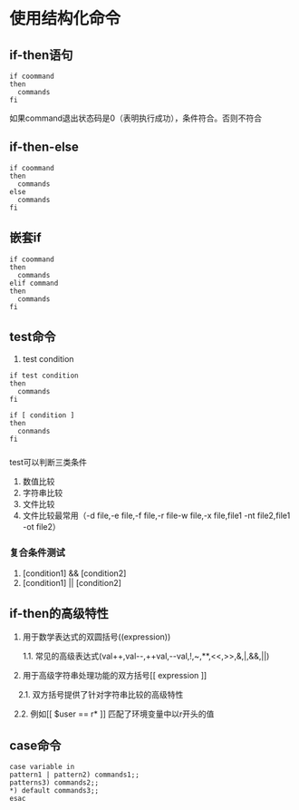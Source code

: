 # 使用结构化命令
## if-then语句
```
if coommand
then
  commands
fi
```
如果command退出状态码是0（表明执行成功），条件符合。否则不符合
## if-then-else
```
if coommand
then
  commands
else
  commands
fi
```
## 嵌套if
```
if coommand
then
  commands
elif command
then
  commands
fi
```
## test命令
1. test condition
```
if test condition
then
  commands
fi

if [ condition ]
then
  conmands
fi
```
###
test可以判断三类条件
1. 数值比较
2. 字符串比较
3. 文件比较
4. 文件比较最常用（-d file,-e file,-f file,-r file-w file,-x file,file1 -nt file2,file1 -ot file2）
### 复合条件测试
1. [condition1] && [condition2]
2. [condition1] || [condition2]
## if-then的高级特性

1. 用于数学表达式的双圆括号((expression))

        1.1. 常见的高级表达式(val++,val--,++val,--val,!,~,**,<<,>>,&,|,&&,||)
    
2. 用于高级字符串处理功能的双方括号[[ expression ]]

        2.1. 双方括号提供了针对字符串比较的高级特性
    
        2.2. 例如[[ $user == r* ]] 匹配了环境变量中以r开头的值
## case命令
```
case variable in
pattern1 | pattern2) commands1;;
patterns3) commands2;;
*) default commands3;;
esac
```
